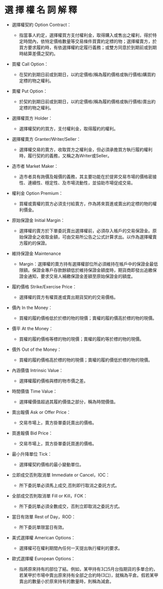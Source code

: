 # 選 擇 權 名 詞 解 釋


- 選擇權契約 Option Contract：
    - 指當事人約定，選擇權買方支付權利金，取得購入或售出之權利，得於特定時間內，依特定價格數量等交易條件買賣約定標的物；選擇權賣方，於買方要求履約時，有依選擇權約定履行義務；或雙方同意於到期前或到期時結算差價之契約。 
- 買權 Call Option：
    - 在契約到期日前或到期日，以約定價格(稱為履約價格或執行價格)購買約定標的物之權利。 

- 賣權 Put Option：
    - 於契約到期日前或到期日，以約定價格(稱為履約價格或執行價格)賣出約定標的物之權利。 

- 選擇權買方 Holder：
    - 選擇權契約的買方，支付權利金，取得履約的權利。 

- 選擇權賣方 Granter/Writer/Seller：
    - 選擇權交易的賣方，收取買方之權利金，但必須承擔買方執行履約權利時，履行契約的義務，又稱之為Writer或Seller。 

- 造市者 Market Maker：
    - 造市者具有詢價及報價的義務，其主要功能在於提昇交易市場的價格密接性、連續性、穩定性、及市場流動性，並協助市場促成交易。 

- 權利金 Option Premium：
    - 買權或賣權的買方必須支付給賣方，作為將來買進或賣出約定標的物的權利價金。 

- 原始保證金 Initial Margin：
    - 選擇權的賣方於下單委託賣出選擇權前，必須存入帳戶的交易保證金。原始保證金之收取金額，可由交易所公告之公式計算求出。以作為選擇權賣方履約的保證。 

- 維持保證金 Maintenance 
    - Margin：選擇權的賣方持有選擇權部位所必須維持在帳戶中的保證金最低限額。保證金專戶存款餘額低於維持保證金額度時，期貨商即發出追繳保證金通知，要求交易人補繳保證金差額至原始保證金的額度。 

- 履約價格 Strike/Exercise Price：
    - 選擇權的買方有權買進或賣出期貨契約的交易價格。 

- 價內 In the Money：
    - 買權的履約價格低於於標的物的現價；賣權的履約價高於標的物的現價。 

- 價平 At the Money：
    - 買權的履約價格等標的物的現價；賣權的履約等於標的物的現價。 

- 價外 Out of the Money：
    - 買權的履約價格高於標的物的現價；賣權的履約價低於標的物的現價。 

- 內涵價值 Intrinsic Value：
    - 選擇權履約價格與標的物市價之差。 

- 時間價值 Time Value：
    - 選擇權價值超過其履約價值之部分，稱為時間價值。 

- 賣出報價 Ask or Offer Price：
    - 交易市場上，賣方掛單委託賣出的價格。 

- 買進報價 Bid Price：
    - 交易市場上，買方掛單委託買進的價格。 

- 最小升降單位 Tick：
    - 選擇權契約價格的最小變動單位。 

- 立即成交否則取消單 Immediate or Cancel，IOC： 
    - 所下委託單必須馬上成交,否則即行取消之委託方式。 

- 全部成交否則取消單 Fill or Kill，FOK：
    - 所下委託單必須全數成交，否則立即取消之委託方式。 

- 當日有效單 Rest of Day，ROD：
    - 所下委託單限當日有效。 

- 美式選擇權 American Options：
    - 選擇權可在權利期間內任何一天提出執行權利的要求。 

- 歐式選擇權 European Options：
    - 指將原來持有的部位了結。例如，某甲持有3口5月台指期貨的多單合約，若某甲於市場中賣出原來持有全部之合約時(3口)，就稱為平倉。假若某甲賣出的數量小於原來持有的數量時，則稱為減倉。